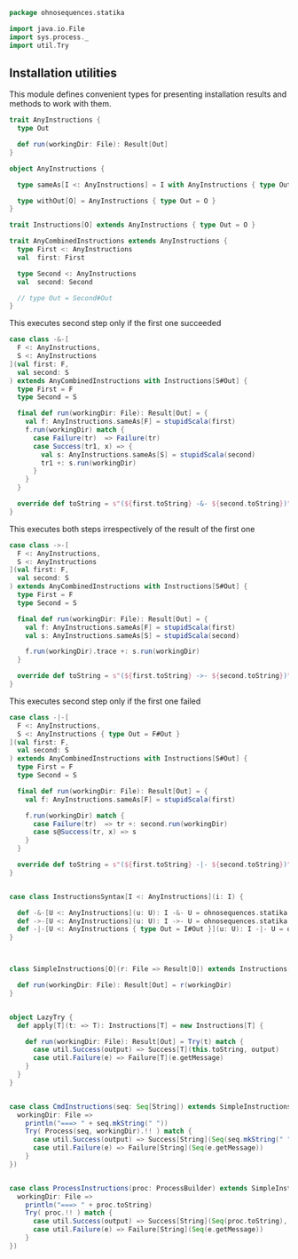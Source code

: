 
```scala
package ohnosequences.statika

import java.io.File
import sys.process._
import util.Try
```


## Installation utilities

This module defines convenient types for presenting installation results and methods to work with
them.


```scala
trait AnyInstructions {
  type Out

  def run(workingDir: File): Result[Out]
}

object AnyInstructions {

  type sameAs[I <: AnyInstructions] = I with AnyInstructions { type Out = I#Out }

  type withOut[O] = AnyInstructions { type Out = O }
}

trait Instructions[O] extends AnyInstructions { type Out = O }

trait AnyCombinedInstructions extends AnyInstructions {
  type First <: AnyInstructions
  val  first: First

  type Second <: AnyInstructions
  val  second: Second

  // type Out = Second#Out
}
```

This executes second step only if the first one succeeded

```scala
case class -&-[
  F <: AnyInstructions,
  S <: AnyInstructions
](val first: F,
  val second: S
) extends AnyCombinedInstructions with Instructions[S#Out] {
  type First = F
  type Second = S

  final def run(workingDir: File): Result[Out] = {
    val f: AnyInstructions.sameAs[F] = stupidScala(first)
    f.run(workingDir) match {
      case Failure(tr)  => Failure(tr)
      case Success(tr1, x) => {
        val s: AnyInstructions.sameAs[S] = stupidScala(second)
        tr1 +: s.run(workingDir)
      }
    }
  }

  override def toString = s"(${first.toString} -&- ${second.toString})"
}
```

This executes both steps irrespectively of the result of the first one

```scala
case class ->-[
  F <: AnyInstructions,
  S <: AnyInstructions
](val first: F,
  val second: S
) extends AnyCombinedInstructions with Instructions[S#Out] {
  type First = F
  type Second = S

  final def run(workingDir: File): Result[Out] = {
    val f: AnyInstructions.sameAs[F] = stupidScala(first)
    val s: AnyInstructions.sameAs[S] = stupidScala(second)

    f.run(workingDir).trace +: s.run(workingDir)
  }

  override def toString = s"(${first.toString} ->- ${second.toString})"
}
```

This executes second step only if the first one failed

```scala
case class -|-[
  F <: AnyInstructions,
  S <: AnyInstructions { type Out = F#Out }
](val first: F,
  val second: S
) extends AnyCombinedInstructions with Instructions[S#Out] {
  type First = F
  type Second = S

  final def run(workingDir: File): Result[Out] = {
    val f: AnyInstructions.sameAs[F] = stupidScala(first)

    f.run(workingDir) match {
      case Failure(tr)  => tr +: second.run(workingDir)
      case s@Success(tr, x) => s
    }
  }

  override def toString = s"(${first.toString} -|- ${second.toString})"
}


case class InstructionsSyntax[I <: AnyInstructions](i: I) {

  def -&-[U <: AnyInstructions](u: U): I -&- U = ohnosequences.statika.-&-(i, u)
  def ->-[U <: AnyInstructions](u: U): I ->- U = ohnosequences.statika.->-(i, u)
  def -|-[U <: AnyInstructions { type Out = I#Out }](u: U): I -|- U = ohnosequences.statika.-|-(i, u)
}



class SimpleInstructions[O](r: File => Result[O]) extends Instructions[O] {

  def run(workingDir: File): Result[Out] = r(workingDir)
}


object LazyTry {
  def apply[T](t: => T): Instructions[T] = new Instructions[T] {

    def run(workingDir: File): Result[Out] = Try(t) match {
      case util.Success(output) => Success[T](this.toString, output)
      case util.Failure(e) => Failure[T](e.getMessage)
    }
  }
}


case class CmdInstructions(seq: Seq[String]) extends SimpleInstructions[String]({
  workingDir: File =>
    println("===> " + seq.mkString(" "))
    Try( Process(seq, workingDir).!! ) match {
      case util.Success(output) => Success[String](Seq(seq.mkString(" ")), output)
      case util.Failure(e) => Failure[String](Seq(e.getMessage))
    }
})


case class ProcessInstructions(proc: ProcessBuilder) extends SimpleInstructions[String]({
  workingDir: File =>
    println("===> " + proc.toString)
    Try( proc.!! ) match {
      case util.Success(output) => Success[String](Seq(proc.toString), output)
      case util.Failure(e) => Failure[String](Seq(e.getMessage))
    }
})

```




[main/scala/ohnosequences/statika/aws/amis.scala]: aws/amis.scala.md
[main/scala/ohnosequences/statika/aws/package.scala]: aws/package.scala.md
[main/scala/ohnosequences/statika/bundles.scala]: bundles.scala.md
[main/scala/ohnosequences/statika/compatibles.scala]: compatibles.scala.md
[main/scala/ohnosequences/statika/instructions.scala]: instructions.scala.md
[main/scala/ohnosequences/statika/package.scala]: package.scala.md
[main/scala/ohnosequences/statika/results.scala]: results.scala.md
[test/scala/BundleTest.scala]: ../../../../test/scala/BundleTest.scala.md
[test/scala/InstallWithDepsSuite.scala]: ../../../../test/scala/InstallWithDepsSuite.scala.md
[test/scala/InstallWithDepsSuite_Aux.scala]: ../../../../test/scala/InstallWithDepsSuite_Aux.scala.md
[test/scala/instructions.scala]: ../../../../test/scala/instructions.scala.md
